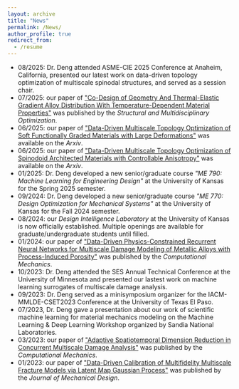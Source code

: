 ```yaml
---
layout: archive
title: "News"
permalink: /News/
author_profile: true
redirect_from:
  - /resume
---
```


* 08/2025: Dr. Deng attended ASME-CIE 2025 Conference at Anaheim, California, presented our latest work on data-driven topology optimization of multiscale spinodal structures, and served as a session chair.
* 07/2025: our paper of ["Co-Design of Geometry And Thermal-Elastic Gradient Alloy Distribution With Temperature-Dependent Material Properties"](https://link.springer.com/article/10.1007/s00158-025-04068-x) was published by the _Structural and Multidisciplinary Optimization_.
* 06/2025: our paper of ["Data-Driven Multiscale Topology Optimization of Soft Functionally Graded Materials with Large Deformations"](https://arxiv.org/abs/2506.23422) was available on the _Arxiv_.
* 06/2025: our paper of ["Data-Driven Multiscale Topology Optimization of Spinodoid Architected Materials with Controllable Anisotropy"](https://arxiv.org/abs/2506.23420) was available on the _Arxiv_.
* 01/2025: Dr. Deng developed a new senior/graduate course *"ME 790: Machine Learning for Engineering Design"* at the University of Kansas for the Spring 2025 semester.
* 09/2024: Dr. Deng developed a new senior/graduate course *"ME 770: Design Optimization for Mechanical Systems"* at the University of Kansas for the Fall 2024 semester.
* 08/2024: our *Design Intelligence Laboratory* at the University of Kansas is now officially established. Multiple openings are available for graduate/undergraduate students until filled.
* 01/2024: our paper of ["Data-Driven Physics-Constrained Recurrent Neural Networks for Multiscale Damage Modeling of Metallic Alloys with Process-Induced Porosity"](https://link.springer.com/article/10.1007/s00466-023-02429-1) was published by the _Computational Mechanics_.
* 10/2023: Dr. Deng attended the SES Annual Technical Conference at the University of Minnesota and presented our lastest work on machine learning surrogates of multiscale damage analysis.
* 09/2023: Dr. Deng served as a minisymposium organizer for the IACM-MMLDE-CSET2023 Conference at the University of Texas El Paso.
* 07/2023, Dr. Deng gave a presentation about our work of scientific machine learning for material mechanics modeling on the Machine Learning & Deep Learning Workshop organized by Sandia National Laboratories.
* 03/2023: our paper of ["Adaptive Spatiotemporal Dimension Reduction in Concurrent Multiscale Damage Analysis"](https://link.springer.com/article/10.1007/s00466-023-02299-7) was published by the _Computational Mechanics_.
* 01/2023: our paper of ["Data-Driven Calibration of Multifidelity Multiscale Fracture Models via Latent Map Gaussian Process"](https://asmedigitalcollection.asme.org/mechanicaldesign/article/145/1/011705/1147508/Data-Driven-Calibration-of-Multifidelity) was published by the _Journal of Mechanical Design_.
